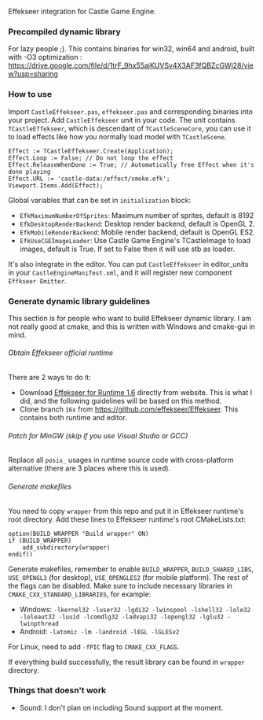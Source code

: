 Effekseer integration for Castle Game Engine.

### Precompiled dynamic library
For lazy people ;). This contains binaries for win32, win64 and android, built with -O3 optimization : https://drive.google.com/file/d/1trF_9hx55ajKUVSv4X3AF3fQBZcGWj28/view?usp=sharing

### How to use

Import `CastleEffekseer.pas`, `effekseer.pas` and corresponding binaries into your project.  Add `CastleEffekseer` unit in your code. The unit contains `TCastleEffekseer`, which is descendant of `TCastleSceneCore`, you can use it to load effects like how you normally load model with `TCastleScene`.

```delphi
Effect := TCastleEffekseer.Create(Application);
Effect.Loop := False; // Do not loop the effect
Effect.ReleaseWhenDone := True; // Automatically free Effect when it's done playing
Effect.URL := 'castle-data:/effect/smoke.efk';
Viewport.Items.Add(Effect);
```

Global variables that can be set in `initialization` block:

-   `EfkMaximumNumberOfSprites`: Maximum number of sprites, default is 8192
-   `EfkDesktopRenderBackend`: Desktop render backend, default is OpenGL 2.
-   `EfkMobileRenderBackend`: Mobile render backend, default is OpenGL ES2.
-   `EfkUseCGEImageLoader`: Use Castle Game Engine's TCastleImage to load images, default is True. If set to False then it will use stb as loader.

It's also integrate in the editor. You can put `CastleEffekseer` in editor_units in your `CastleEngineManifest.xml`, and it will register new component `Effkseer Emitter`.

### Generate dynamic library guidelines
This section is for people who want to build Effekseer dynamic library. I am not really good at cmake, and this is written with Windows and cmake-gui in mind.

###### Obtain Effekseer official runtime
There are 2 ways to do it:
- Download [Effekseer for Runtime 1.6](https://effekseer.github.io/en/download.html "Effekseer for Runtime") directly from website. This is what I did, and the following guidelines will be based on this method.
- Clone branch `16x` from https://github.com/effekseer/Effekseer. This contains both runtime and editor.

###### Patch for MinGW (skip if you use Visual Studio or GCC)
Replace all `posix_` usages in runtime source code with cross-platform alternative (there are 3 places where this is used).

###### Generate makefiles
You need to copy `wrapper` from this repo and put it in Effekseer runtime's root directory.
Add these lines to Effekseer runtime's root CMakeLists.txt:

    option(BUILD_WRAPPER "Build wrapper" ON)
    if (BUILD_WRAPPER)
        add_subdirectory(wrapper)
    endif()
Generate makefiles, remember to enable `BUILD_WRAPPER`, `BUILD_SHARED_LIBS`, `USE_OPENGL3` (for desktop), `USE_OPENGLES2` (for mobile platform). The rest of the flags can be disabled.
Make sure to include necessary libraries in `CMAKE_CXX_STANDARD_LIBRARIES`, for example:
- Windows: `-lkernel32 -luser32 -lgdi32 -lwinspool -lshell32 -lole32 -loleaut32 -luuid -lcomdlg32 -ladvapi32 -lopengl32 -lglu32 -lwinpthread`
- Android: `-latomic -lm -landroid -lEGL -lGLESv2`

For Linux, need to add `-fPIC` flag to `CMAKE_CXX_FLAGS`.

If everything build successfully, the result library can be found in `wrapper` directory.

### Things that doesn't work
- Sound: I don't plan on including Sound support at the moment.
